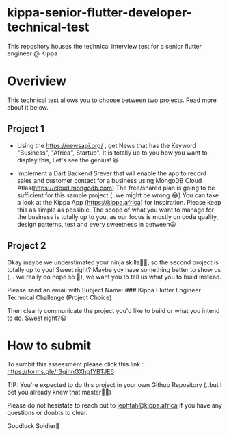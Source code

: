 # kippa-senior-flutter-developer-technical-test
This repository houses the technical interview test for a senior flutter engineer @ Kippa


# Overiview

This technical test allows you to choose between two projects. Read more about it below. 


## Project 1

- Using the https://newsapi.org/ , get News that has the Keyword "Business", "Africa", Startup". It is totally up to you how you want to display this, 
  Let's see the genius! 😃

- Implement a Dart Backend Srever that will enable the app to record sales and customer contact for a business using MongoDB Cloud Atlas(https://cloud.mongodb.com)
  The free/shared plan is going to be sufficient for this sample project.(..we might be wrong 😂)
  You can take a look at the Kippa App (https://kippa.africa) for inspiration. Please keep this as simple as possible. 
  The scope of what you want to manage for the business is totally up to you, as our focus is mostly on code quality, design patterns, test and every sweetness in between😀
  
## Project 2

Okay maybe we understimated your ninja skills🥷🏾, so the second project is totally up to you! Sweet right? 
Maybe yoy have something better to show us (... we really do hope so 🙂), we want you to tell us what you to build instead. 

Please send an email with Subject Name: ### Kippa Flutter Engineer Technical Challenge (Project Choice)

Then clearly communicate the project you'd like to build or what you intend to do. Sweet right?😀

  
# How to submit
To sumbit this assessment please click this link : https://forms.gle/r3qinnGXhgfYBTJE6


TIP: You're expected to do this project in  your own Github Repository (..but I bet you already knew that master🥷🏾)

  
  
  Please do not hesistate to reach out to jephtah@kippa.africa if you have any questions or doubts to clear.
  
  Goodluck Soldier🚀
